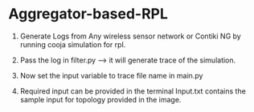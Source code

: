 # Aggregator-based-RPL

1. Generate Logs from Any wireless sensor network or Contiki NG by running cooja simulation for rpl.

2. Pass the log in filter.py --> it will generate trace of the simulation.

3. Now set the input variable to trace file name in main.py

4. Required input can be provided in the terminal Input.txt contains the sample input for topology provided in the image. 
